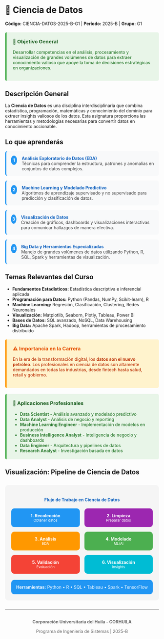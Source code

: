 # 🚀 Ciencia de Datos
**Código:** CIENCIA-DATOS-2025-B-G1 | **Período:** 2025-B | **Grupo:** G1

<div style="background-color: #e8f5e8; padding: 20px; border-left: 5px solid #4CAF50; margin: 20px 0; border-radius: 5px;">
<h3 style="color: #1b5e20; margin-top: 0;">🎯 Objetivo General</h3>
<p style="color: #2e7d32; font-weight: 500;">Desarrollar competencias en el análisis, procesamiento y visualización de grandes volúmenes de datos para extraer conocimiento valioso que apoye la toma de decisiones estratégicas en organizaciones.</p>
</div>

## Descripción General

La **Ciencia de Datos** es una disciplina interdisciplinaria que combina estadística, programación, matemáticas y conocimiento del dominio para extraer insights valiosos de los datos. Esta asignatura proporciona las herramientas y metodologías necesarias para convertir datos en conocimiento accionable.

## Lo que aprenderás

<div style="counter-reset: learning-counter;">

<div style="counter-increment: learning-counter; display: flex; align-items: flex-start; margin: 15px 0; padding: 15px; background-color: #f8f9fa; border-radius: 8px; border-left: 4px solid #2196F3;">
<div style="background-color: #2196F3; color: white; border-radius: 50%; width: 30px; height: 30px; display: flex; align-items: center; justify-content: center; margin-right: 15px; font-weight: bold;">1</div>
<div>
<strong style="color: #1565c0;">Análisis Exploratorio de Datos (EDA)</strong><br>
<span style="color: #424242;">Técnicas para comprender la estructura, patrones y anomalías en conjuntos de datos complejos.</span>
</div>
</div>

<div style="counter-increment: learning-counter; display: flex; align-items: flex-start; margin: 15px 0; padding: 15px; background-color: #f8f9fa; border-radius: 8px; border-left: 4px solid #2196F3;">
<div style="background-color: #2196F3; color: white; border-radius: 50%; width: 30px; height: 30px; display: flex; align-items: center; justify-content: center; margin-right: 15px; font-weight: bold;">2</div>
<div>
<strong style="color: #1565c0;">Machine Learning y Modelado Predictivo</strong><br>
<span style="color: #424242;">Algoritmos de aprendizaje supervisado y no supervisado para predicción y clasificación de datos.</span>
</div>
</div>

<div style="counter-increment: learning-counter; display: flex; align-items: flex-start; margin: 15px 0; padding: 15px; background-color: #f8f9fa; border-radius: 8px; border-left: 4px solid #2196F3;">
<div style="background-color: #2196F3; color: white; border-radius: 50%; width: 30px; height: 30px; display: flex; align-items: center; justify-content: center; margin-right: 15px; font-weight: bold;">3</div>
<div>
<strong style="color: #1565c0;">Visualización de Datos</strong><br>
<span style="color: #424242;">Creación de gráficos, dashboards y visualizaciones interactivas para comunicar hallazgos de manera efectiva.</span>
</div>
</div>

<div style="counter-increment: learning-counter; display: flex; align-items: flex-start; margin: 15px 0; padding: 15px; background-color: #f8f9fa; border-radius: 8px; border-left: 4px solid #2196F3;">
<div style="background-color: #2196F3; color: white; border-radius: 50%; width: 30px; height: 30px; display: flex; align-items: center; justify-content: center; margin-right: 15px; font-weight: bold;">4</div>
<div>
<strong style="color: #1565c0;">Big Data y Herramientas Especializadas</strong><br>
<span style="color: #424242;">Manejo de grandes volúmenes de datos utilizando Python, R, SQL, Spark y herramientas de visualización.</span>
</div>
</div>

</div>

## Temas Relevantes del Curso

- **Fundamentos Estadísticos:** Estadística descriptiva e inferencial aplicada
- **Programación para Datos:** Python (Pandas, NumPy, Scikit-learn), R
- **Machine Learning:** Regresión, Clasificación, Clustering, Redes Neuronales
- **Visualización:** Matplotlib, Seaborn, Plotly, Tableau, Power BI
- **Bases de Datos:** SQL avanzado, NoSQL, Data Warehousing
- **Big Data:** Apache Spark, Hadoop, herramientas de procesamiento distribuido

<div style="background-color: #fff3cd; padding: 20px; border-left: 5px solid #ff9800; margin: 20px 0; border-radius: 5px;">
<h3 style="color: #e65100; margin-top: 0;">⚠️ Importancia en la Carrera</h3>
<p style="color: #bf360c; font-weight: 500;">En la era de la transformación digital, los <strong>datos son el nuevo petróleo</strong>. Los profesionales en ciencia de datos son altamente demandados en todas las industrias, desde fintech hasta salud, retail y gobierno.</p>
</div>

<div style="background-color: #e8f5e8; padding: 20px; border-left: 5px solid #4CAF50; margin: 20px 0; border-radius: 5px;">
<h3 style="color: #1b5e20; margin-top: 0;">💼 Aplicaciones Profesionales</h3>
<ul style="margin: 0; color: #2e7d32; font-weight: 500;">
<li><strong>Data Scientist</strong> - Análisis avanzado y modelado predictivo</li>
<li><strong>Data Analyst</strong> - Análisis de negocio y reporting</li>
<li><strong>Machine Learning Engineer</strong> - Implementación de modelos en producción</li>
<li><strong>Business Intelligence Analyst</strong> - Inteligencia de negocio y dashboards</li>
<li><strong>Data Engineer</strong> - Arquitectura y pipelines de datos</li>
<li><strong>Research Analyst</strong> - Investigación basada en datos</li>
</ul>
</div>

## Visualización: Pipeline de Ciencia de Datos

<div style="text-align: center; margin: 30px 0; padding: 20px; background-color: #f5f5f5; border-radius: 10px;">
<h4 style="color: #1565c0; margin-bottom: 20px;">Flujo de Trabajo en Ciencia de Datos</h4>

<div style="display: grid; grid-template-columns: repeat(auto-fit, minmax(150px, 1fr)); gap: 15px; margin: 20px 0;">
  <div style="background-color: #2196F3; color: white; padding: 15px; border-radius: 10px; text-align: center;">
    <strong>1. Recolección</strong><br>
    <small>Obtener datos</small>
  </div>
  <div style="background-color: #9C27B0; color: white; padding: 15px; border-radius: 10px; text-align: center;">
    <strong>2. Limpieza</strong><br>
    <small>Preparar datos</small>
  </div>
  <div style="background-color: #FF9800; color: white; padding: 15px; border-radius: 10px; text-align: center;">
    <strong>3. Análisis</strong><br>
    <small>EDA</small>
  </div>
  <div style="background-color: #4CAF50; color: white; padding: 15px; border-radius: 10px; text-align: center;">
    <strong>4. Modelado</strong><br>
    <small>ML/AI</small>
  </div>
  <div style="background-color: #F44336; color: white; padding: 15px; border-radius: 10px; text-align: center;">
    <strong>5. Validación</strong><br>
    <small>Evaluación</small>
  </div>
  <div style="background-color: #00BCD4; color: white; padding: 15px; border-radius: 10px; text-align: center;">
    <strong>6. Visualización</strong><br>
    <small>Insights</small>
  </div>
</div>

<div style="margin-top: 20px; padding: 15px; background-color: #2196F3; color: white; border-radius: 10px;">
  <strong>Herramientas:</strong> Python • R • SQL • Tableau • Spark • TensorFlow
</div>
</div>

---

<div style="text-align: center; color: #666; margin-top: 30px;">
<p><strong>Corporación Universitaria del Huila - CORHUILA</strong></p>
<p>Programa de Ingeniería de Sistemas | 2025-B</p>
</div>
